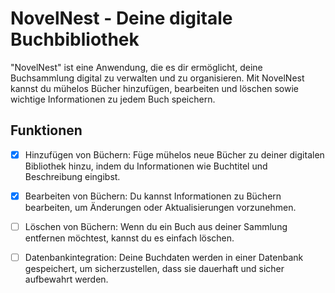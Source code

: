 # NovelNest - Deine digitale Buchbibliothek
"NovelNest" ist eine Anwendung, die es dir ermöglicht, deine Buchsammlung digital zu verwalten und zu organisieren. Mit NovelNest kannst du mühelos Bücher hinzufügen, bearbeiten und löschen sowie wichtige Informationen zu jedem Buch speichern.

## Funktionen
- [x] Hinzufügen von Büchern: Füge mühelos neue Bücher zu deiner digitalen Bibliothek hinzu, indem du Informationen wie Buchtitel und Beschreibung eingibst.

- [x] Bearbeiten von Büchern: Du kannst Informationen zu Büchern bearbeiten, um Änderungen oder Aktualisierungen vorzunehmen.

- [ ] Löschen von Büchern: Wenn du ein Buch aus deiner Sammlung entfernen möchtest, kannst du es einfach löschen.

- [ ] Datenbankintegration: Deine Buchdaten werden in einer Datenbank gespeichert, um sicherzustellen, dass sie dauerhaft und sicher aufbewahrt werden.
